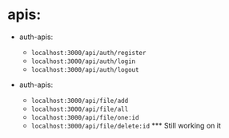 # apis:

- auth-apis:

  - `localhost:3000/api/auth/register`
  - `localhost:3000/api/auth/login`
  - `localhost:3000/api/auth/logout`

- auth-apis:
  - `localhost:3000/api/file/add`
  - `localhost:3000/api/file/all`
  - `localhost:3000/api/file/one:id`
  - `localhost:3000/api/file/delete:id`
    \*\*\* Still working on it
